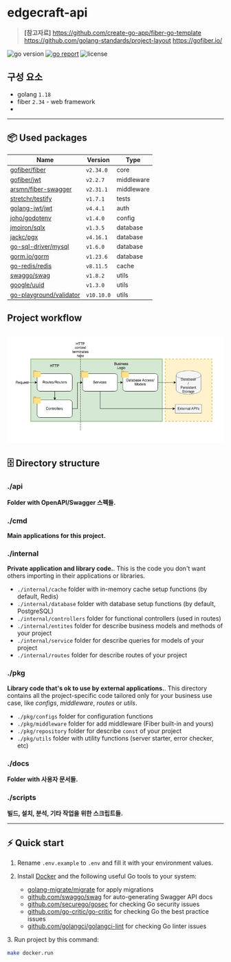 # edgecraft-api
> **[참고자료]**
> https://github.com/create-go-app/fiber-go-template
> https://github.com/golang-standards/project-layout
> https://gofiber.io/

<img src="https://img.shields.io/badge/Go-1.18+-00ADD8?style=for-the-badge&logo=go" alt="go version" />&nbsp;<a href="https://goreportcard.com/report/github.com/create-go-app/fiber-go-template" target="_blank"><img src="https://img.shields.io/badge/Go_report-A+-success?style=for-the-badge&logo=none" alt="go report" /></a>&nbsp;<img src="https://img.shields.io/badge/license-Apache_2.0-red?style=for-the-badge&logo=none" alt="license" />

## 구성 요소
- golang `1.18`
- fiber `2.34` - web framework
- 
-----
## 📦 Used packages

| Name                                                                  | Version    | Type       |
| --------------------------------------------------------------------- | ---------- | ---------- |
| [gofiber/fiber](https://github.com/gofiber/fiber)                     | `v2.34.0`  | core       |
| [gofiber/jwt](https://github.com/gofiber/jwt)                         | `v2.2.7`   | middleware |
| [arsmn/fiber-swagger](https://github.com/arsmn/fiber-swagger)         | `v2.31.1`  | middleware |
| [stretchr/testify](https://github.com/stretchr/testify)               | `v1.7.1`   | tests      |
| [golang-jwt/jwt](https://github.com/golang-jwt/jwt)                   | `v4.4.1`   | auth       |
| [joho/godotenv](https://github.com/joho/godotenv)                     | `v1.4.0`   | config     |
| [jmoiron/sqlx](https://github.com/jmoiron/sqlx)                       | `v1.3.5`   | database   |
| [jackc/pgx](https://github.com/jackc/pgx)                             | `v4.16.1`  | database   |
| [go-sql-driver/mysql](https://github.com/go-sql-driver/mysql)         | `v1.6.0`   | database   |
| [gorm.io/gorm](https://github.com/go-gorm/gorm)                       | `v1.23.6`  | database   |
| [go-redis/redis](https://github.com/go-redis/redis)                   | `v8.11.5`  | cache      |
| [swaggo/swag](https://github.com/swaggo/swag)                         | `v1.8.2`   | utils      |
| [google/uuid](https://github.com/google/uuid)                         | `v1.3.0`   | utils      |
| [go-playground/validator](https://github.com/go-playground/validator) | `v10.10.0` | utils      |


## Project workflow  
![Project Structure](./docs/images/Project-Structure.png)
-----
## 🗄 Directory structure

### ./api
**Folder with OpenAPI/Swagger 스펙들.**

### ./cmd
**Main applications for this project.**

### ./internal
**Private application and library code.**. This is the code you don't want others importing in their applications or libraries.

- `./internal/cache` folder with in-memory cache setup functions (by default, Redis)
- `./internal/database` folder with database setup functions (by default, PostgreSQL)
- `./internal/controllers` folder for functional controllers (used in routes)
- `./internal/entites` folder for describe business models and methods of your project
- `./internal/service` folder for describe queries for models of your project
- `./internal/routes` folder for describe routes of your project


### ./pkg

**Library code that's ok to use by external applications.**. This directory contains all the project-specific code tailored only for your business use case, like _configs_, _middleware_, _routes_ or _utils_.

- `./pkg/configs` folder for configuration functions
- `./pkg/middleware` folder for add middleware (Fiber built-in and yours)
- `./pkg/repository` folder for describe `const` of your project
- `./pkg/utils` folder with utility functions (server starter, error checker, etc)

### ./docs

**Folder with 사용자 문서들.**

### ./scripts
**빌드, 설치, 분석, 기타 작업을 위한 스크립트들.**

-----
## ⚡️ Quick start

1. Rename `.env.example` to `.env` and fill it with your environment values.

2. Install [Docker](https://www.docker.com/get-started) and the following useful Go tools to your system:
   - [golang-migrate/migrate](https://github.com/golang-migrate/migrate#cli-usage) for apply migrations
   - [github.com/swaggo/swag](https://github.com/swaggo/swag) for auto-generating Swagger API docs
   - [github.com/securego/gosec](https://github.com/securego/gosec) for checking Go security issues
   - [github.com/go-critic/go-critic](https://github.com/go-critic/go-critic) for checking Go the best practice issues
   - [github.com/golangci/golangci-lint](https://github.com/golangci/golangci-lint) for checking Go linter issues

3. Run project by this command:
```bash
make docker.run
```
